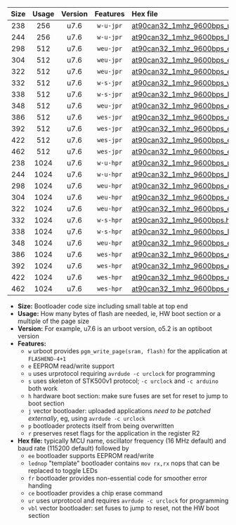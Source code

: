 |Size|Usage|Version|Features|Hex file|
|:-:|:-:|:-:|:-:|:--|
|238|256|u7.6|`w-u-jpr`|[at90can32_1mhz_9600bps_ur_vbl.hex](https://raw.githubusercontent.com/stefanrueger/urboot/main/bootloaders/at90can32/fcpu_1mhz/9600_bps/at90can32_1mhz_9600bps_ur_vbl.hex)|
|244|256|u7.6|`w-u-jpr`|[at90can32_1mhz_9600bps_lednop_ur_vbl.hex](https://raw.githubusercontent.com/stefanrueger/urboot/main/bootloaders/at90can32/fcpu_1mhz/9600_bps/at90can32_1mhz_9600bps_lednop_ur_vbl.hex)|
|298|512|u7.6|`weu-jpr`|[at90can32_1mhz_9600bps_ee_ur_vbl.hex](https://raw.githubusercontent.com/stefanrueger/urboot/main/bootloaders/at90can32/fcpu_1mhz/9600_bps/at90can32_1mhz_9600bps_ee_ur_vbl.hex)|
|304|512|u7.6|`weu-jpr`|[at90can32_1mhz_9600bps_ee_lednop_ur_vbl.hex](https://raw.githubusercontent.com/stefanrueger/urboot/main/bootloaders/at90can32/fcpu_1mhz/9600_bps/at90can32_1mhz_9600bps_ee_lednop_ur_vbl.hex)|
|322|512|u7.6|`weu-jpr`|[at90can32_1mhz_9600bps_ee_lednop_fr_ur_vbl.hex](https://raw.githubusercontent.com/stefanrueger/urboot/main/bootloaders/at90can32/fcpu_1mhz/9600_bps/at90can32_1mhz_9600bps_ee_lednop_fr_ur_vbl.hex)|
|332|512|u7.6|`w-s-jpr`|[at90can32_1mhz_9600bps_vbl.hex](https://raw.githubusercontent.com/stefanrueger/urboot/main/bootloaders/at90can32/fcpu_1mhz/9600_bps/at90can32_1mhz_9600bps_vbl.hex)|
|338|512|u7.6|`w-s-jpr`|[at90can32_1mhz_9600bps_lednop_vbl.hex](https://raw.githubusercontent.com/stefanrueger/urboot/main/bootloaders/at90can32/fcpu_1mhz/9600_bps/at90can32_1mhz_9600bps_lednop_vbl.hex)|
|348|512|u7.6|`weu-jpr`|[at90can32_1mhz_9600bps_ee_lednop_fr_ce_ur_vbl.hex](https://raw.githubusercontent.com/stefanrueger/urboot/main/bootloaders/at90can32/fcpu_1mhz/9600_bps/at90can32_1mhz_9600bps_ee_lednop_fr_ce_ur_vbl.hex)|
|386|512|u7.6|`wes-jpr`|[at90can32_1mhz_9600bps_ee_vbl.hex](https://raw.githubusercontent.com/stefanrueger/urboot/main/bootloaders/at90can32/fcpu_1mhz/9600_bps/at90can32_1mhz_9600bps_ee_vbl.hex)|
|392|512|u7.6|`wes-jpr`|[at90can32_1mhz_9600bps_ee_lednop_vbl.hex](https://raw.githubusercontent.com/stefanrueger/urboot/main/bootloaders/at90can32/fcpu_1mhz/9600_bps/at90can32_1mhz_9600bps_ee_lednop_vbl.hex)|
|422|512|u7.6|`wes-jpr`|[at90can32_1mhz_9600bps_ee_lednop_fr_vbl.hex](https://raw.githubusercontent.com/stefanrueger/urboot/main/bootloaders/at90can32/fcpu_1mhz/9600_bps/at90can32_1mhz_9600bps_ee_lednop_fr_vbl.hex)|
|462|512|u7.6|`wes-jpr`|[at90can32_1mhz_9600bps_ee_lednop_fr_ce_vbl.hex](https://raw.githubusercontent.com/stefanrueger/urboot/main/bootloaders/at90can32/fcpu_1mhz/9600_bps/at90can32_1mhz_9600bps_ee_lednop_fr_ce_vbl.hex)|
|238|1024|u7.6|`w-u-hpr`|[at90can32_1mhz_9600bps_ur.hex](https://raw.githubusercontent.com/stefanrueger/urboot/main/bootloaders/at90can32/fcpu_1mhz/9600_bps/at90can32_1mhz_9600bps_ur.hex)|
|244|1024|u7.6|`w-u-hpr`|[at90can32_1mhz_9600bps_lednop_ur.hex](https://raw.githubusercontent.com/stefanrueger/urboot/main/bootloaders/at90can32/fcpu_1mhz/9600_bps/at90can32_1mhz_9600bps_lednop_ur.hex)|
|298|1024|u7.6|`weu-hpr`|[at90can32_1mhz_9600bps_ee_ur.hex](https://raw.githubusercontent.com/stefanrueger/urboot/main/bootloaders/at90can32/fcpu_1mhz/9600_bps/at90can32_1mhz_9600bps_ee_ur.hex)|
|304|1024|u7.6|`weu-hpr`|[at90can32_1mhz_9600bps_ee_lednop_ur.hex](https://raw.githubusercontent.com/stefanrueger/urboot/main/bootloaders/at90can32/fcpu_1mhz/9600_bps/at90can32_1mhz_9600bps_ee_lednop_ur.hex)|
|322|1024|u7.6|`weu-hpr`|[at90can32_1mhz_9600bps_ee_lednop_fr_ur.hex](https://raw.githubusercontent.com/stefanrueger/urboot/main/bootloaders/at90can32/fcpu_1mhz/9600_bps/at90can32_1mhz_9600bps_ee_lednop_fr_ur.hex)|
|332|1024|u7.6|`w-s-hpr`|[at90can32_1mhz_9600bps.hex](https://raw.githubusercontent.com/stefanrueger/urboot/main/bootloaders/at90can32/fcpu_1mhz/9600_bps/at90can32_1mhz_9600bps.hex)|
|338|1024|u7.6|`w-s-hpr`|[at90can32_1mhz_9600bps_lednop.hex](https://raw.githubusercontent.com/stefanrueger/urboot/main/bootloaders/at90can32/fcpu_1mhz/9600_bps/at90can32_1mhz_9600bps_lednop.hex)|
|348|1024|u7.6|`weu-hpr`|[at90can32_1mhz_9600bps_ee_lednop_fr_ce_ur.hex](https://raw.githubusercontent.com/stefanrueger/urboot/main/bootloaders/at90can32/fcpu_1mhz/9600_bps/at90can32_1mhz_9600bps_ee_lednop_fr_ce_ur.hex)|
|386|1024|u7.6|`wes-hpr`|[at90can32_1mhz_9600bps_ee.hex](https://raw.githubusercontent.com/stefanrueger/urboot/main/bootloaders/at90can32/fcpu_1mhz/9600_bps/at90can32_1mhz_9600bps_ee.hex)|
|392|1024|u7.6|`wes-hpr`|[at90can32_1mhz_9600bps_ee_lednop.hex](https://raw.githubusercontent.com/stefanrueger/urboot/main/bootloaders/at90can32/fcpu_1mhz/9600_bps/at90can32_1mhz_9600bps_ee_lednop.hex)|
|422|1024|u7.6|`wes-hpr`|[at90can32_1mhz_9600bps_ee_lednop_fr.hex](https://raw.githubusercontent.com/stefanrueger/urboot/main/bootloaders/at90can32/fcpu_1mhz/9600_bps/at90can32_1mhz_9600bps_ee_lednop_fr.hex)|
|462|1024|u7.6|`wes-hpr`|[at90can32_1mhz_9600bps_ee_lednop_fr_ce.hex](https://raw.githubusercontent.com/stefanrueger/urboot/main/bootloaders/at90can32/fcpu_1mhz/9600_bps/at90can32_1mhz_9600bps_ee_lednop_fr_ce.hex)|

- **Size:** Bootloader code size including small table at top end
- **Usage:** How many bytes of flash are needed, ie, HW boot section or a multiple of the page size
- **Version:** For example, u7.6 is an urboot version, o5.2 is an optiboot version
- **Features:**
  + `w` urboot provides `pgm_write_page(sram, flash)` for the application at `FLASHEND-4+1`
  + `e` EEPROM read/write support
  + `u` uses urprotocol requiring `avrdude -c urclock` for programming
  + `s` uses skeleton of STK500v1 protocol; `-c urclock` and `-c arduino` both work
  + `h` hardware boot section: make sure fuses are set for reset to jump to boot section
  + `j` vector bootloader: uploaded applications *need to be patched externally*, eg, using `avrdude -c urclock`
  + `p` bootloader protects itself from being overwritten
  + `r` preserves reset flags for the application in the register R2
- **Hex file:** typically MCU name, oscillator frequency (16 MHz default) and baud rate (115200 default) followed by
  + `ee` bootloader supports EEPROM read/write
  + `lednop` "template" bootloader contains `mov rx,rx` nops that can be replaced to toggle LEDs
  + `fr` bootloader provides non-essential code for smoother error handing
  + `ce` bootloader provides a chip erase command
  + `ur` uses urprotocol and requires `avrdude -c urclock` for programming
  + `vbl` vector bootloader: set fuses to jump to reset, not the HW boot section
